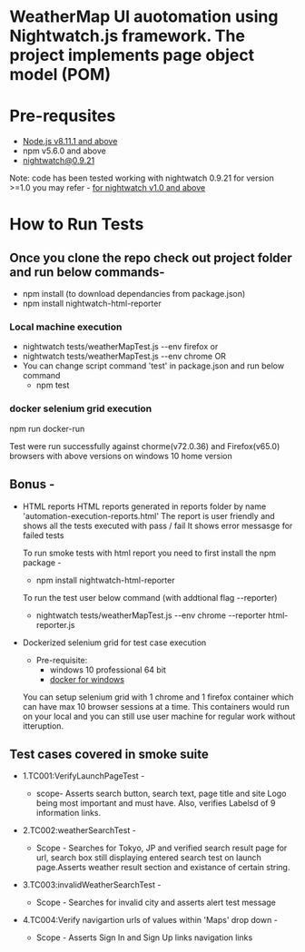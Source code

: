 # WeatherMap UI auotomation using Nightwatch.js framework. The project implements page object model (POM)
  

# Pre-requsites
* [Node.js v8.11.1 and above](https://nodejs.org/en/download/)
* npm v5.6.0 and above
* [nightwatch@0.9.21](http://nightwatchjs.org/)

Note: code has been tested working with nightwatch 0.9.21 for version >=1.0 you may refer -
[for nightwatch v1.0 and above](https://github.com/nightwatchjs/nightwatch/wiki/Migrating-to-Nightwatch-1.0)

# How to Run Tests

## Once you clone the repo check out project folder and run below commands-

* npm install (to download dependancies from package.json)
* npm install nightwatch-html-reporter

### Local machine execution
* nightwatch tests/weatherMapTest.js --env firefox or
* nightwatch tests/weatherMapTest.js --env chrome
OR
* You can change script command 'test' in package.json and run below command 
  * npm test

### docker selenium grid execution
npm run docker-run

Test were run successfully against chorme(v72.0.36) and Firefox(v65.0) browsers with above versions on windows 10 home version



## Bonus -
* HTML reports
	HTML reports generated in reports folder by name 'automation-execution-reports.html'
	The report is user friendly and shows all the tests executed with pass / fail
	It shows error messasge for failed tests

	To run smoke tests with html report you need to first install the npm package -
	 * npm install nightwatch-html-reporter

	To run the test user below command (with addtional flag --reporter)
	* nightwatch tests/weatherMapTest.js --env chrome --reporter html-reporter.js

* Dockerized selenium grid for test case execution
	* Pre-requisite:
		* windows 10 professional 64 bit
		* [docker for windows](https://docs.docker.com/docker-for-windows/install/)

	You can setup selenium grid with 1 chrome and 1 firefox container which can have max 10 browser sessions at a time.
	This containers would run on your local and you can still use user machine for regular work without itteruption.
	
## Test cases covered in smoke suite

* 1.TC001:VerifyLaunchPageTest -
	* scope- Asserts search button, search text, page title and site Logo being most important and must have.
	       Also, verifies Labelsd of 9 information links.

* 2.TC002:weatherSearchTest -
	* Scope - Searches for Tokyo, JP and verified search result page for url, search box still displaying entered search test on launch page.Asserts weather result section and existance of certain string.
		

* 3.TC003:invalidWeatherSearchTest -
	* Scope - Searches for invalid city and asserts alert test message

* 4.TC004:Verify navigartion urls of values within 'Maps' drop down -	
	* Scope - Asserts Sign In and Sign Up links navigation links
